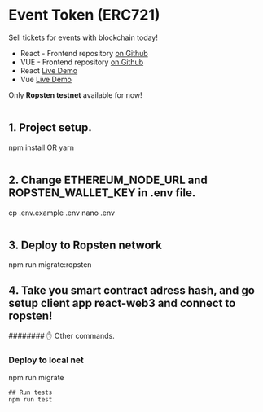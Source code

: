# Event Token (ERC721)
Sell tickets for events with blockchain today!
- React - Frontend repository [on Github](https://github.com/chulavege1/React_dapp_example)
- VUE - Frontend repository [on Github](https://github.com/yurycooliq/eth-tickets)
- React [Live Demo](https://moonlit-city-309815.ew.r.appspot.com/#/crypto)
- Vue [Live Demo](https://hungry-sammet-4eed59.netlify.app/)

Only **Ropsten testnet** available for now!
```
```
## 1. Project setup.
npm install OR yarn
```
```
## 2. Change ETHEREUM_NODE_URL and ROPSTEN_WALLET_KEY in .env file.
cp .env.example .env
nano .env
```
```
## 3. Deploy to Ropsten network
npm run migrate:ropsten
## 4. Take you smart contract adress hash, and go setup client app react-web3 and connect to ropsten!
######## ✋
Other commands.

### Deploy to local net
npm run migrate
```
## Run tests 
npm run test 
```
